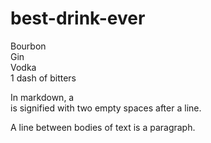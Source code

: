 # best-drink-ever

Bourbon  
Gin  
Vodka  
1 dash of bitters 

In markdown, a <br> is signified with two empty spaces after a line.

A line between bodies of text is a paragraph.